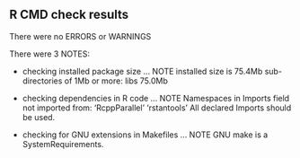 ## R CMD check results

There were no ERRORS or WARNINGS

There were 3 NOTES:

* checking installed package size ... NOTE
  installed size is 75.4Mb
  sub-directories of 1Mb or more:
    libs  75.0Mb

* checking dependencies in R code ... NOTE
Namespaces in Imports field not imported from:
  ‘RcppParallel’ ‘rstantools’
  All declared Imports should be used.

* checking for GNU extensions in Makefiles ... NOTE
  GNU make is a SystemRequirements.
